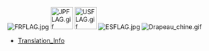 ![](FRFLAG.jpg "FRFLAG.jpg")
<img src="JPFLAG.gif" title="JPFLAG.gif" width="50" alt="JPFLAG.gif" />
<img src="USFLAG.gif" title="USFLAG.gif" width="50" alt="USFLAG.gif" />
![](ESFLAG.jpg "ESFLAG.jpg") ![](Drapeau_chine.gif "Drapeau_chine.gif")

- [Translation_Info](Translation_Info "wikilink")